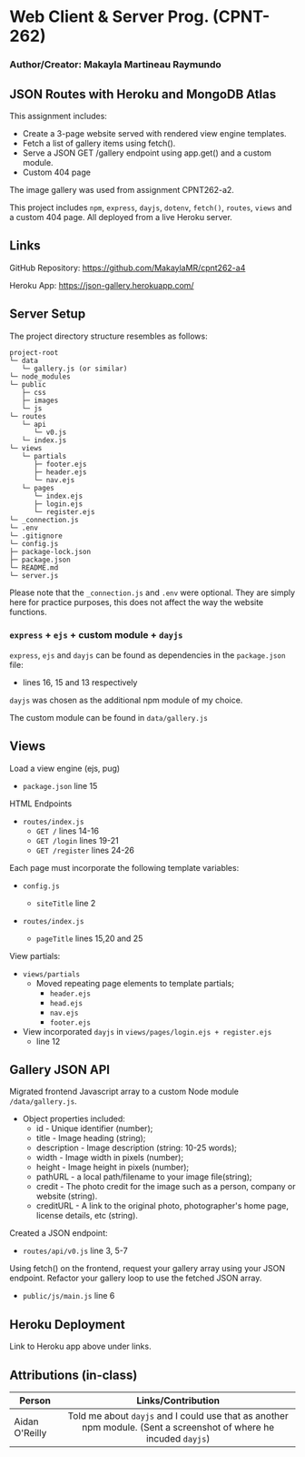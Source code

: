 # Web Client & Server Prog. (CPNT-262)

### Author/Creator: Makayla Martineau Raymundo

## JSON Routes with Heroku and MongoDB Atlas  
This assignment includes:
- Create a 3-page website served with rendered view engine templates.
- Fetch a list of gallery items using fetch().
- Serve a JSON GET /gallery endpoint using app.get() and a custom module.
- Custom 404 page

The image gallery was used from assignment CPNT262-a2.


This project includes `npm`, `express`, `dayjs`, `dotenv`, `fetch()`, `routes`, `views` and a custom 404 page. All deployed from a live Heroku server.

## Links

GitHub Repository: https://github.com/MakaylaMR/cpnt262-a4

Heroku App: https://json-gallery.herokuapp.com/

## Server Setup

The project directory structure resembles as follows: 
```
project-root
└─ data
   └─ gallery.js (or similar)   
└─ node_modules 
└─ public
   ├─ css
   ├─ images
   └─ js
└─ routes
   └─ api
      └─ v0.js
   └─ index.js
└─ views
   └─ partials
      ├─ footer.ejs
      ├─ header.ejs
      └─ nav.ejs
   └─ pages
      └─ index.ejs
      ├─ login.ejs
      └─ register.ejs
└─ _connection.js
└─ .env
└─ .gitignore
└─ config.js
├─ package-lock.json
├─ package.json
└─ README.md
└─ server.js
```
Please note that the `_connection.js` and `.env` were optional. They are simply here for practice purposes, this does not affect the way the website functions.

### `express` + `ejs` + custom module + `dayjs`
`express`, `ejs` and `dayjs` can be found as dependencies in the `package.json` file:
- lines 16, 15 and 13 respectively 

`dayjs` was chosen as the additional npm module of my choice.

The custom module can be found in `data/gallery.js`

## Views
Load a view engine (ejs, pug)
- `package.json` line 15

HTML Endpoints
- `routes/index.js`
  - `GET /` lines 14-16
  - `GET /login` lines 19-21
  - `GET /register` lines 24-26

Each page must incorporate the following template variables:
- `config.js`
  - `siteTitle` line 2

- `routes/index.js`
  - `pageTitle` lines 15,20 and 25

View partials:
  - `views/partials`
    - Moved repeating page elements to template partials;
      - `header.ejs`
      - `head.ejs`
      - `nav.ejs` 
      - `footer.ejs`
  - View incorporated `dayjs` in `views/pages/login.ejs + register.ejs` 
    - line 12


## Gallery JSON API
Migrated frontend Javascript array to a custom Node module `/data/gallery.js`.
  - Object properties included:
    - id - Unique identifier (number);
    - title - Image heading (string);
    - description - Image description (string: 10-25 words);
    - width - Image width in pixels (number);
    - height - Image height in pixels (number);
    - pathURL - a local path/filename to your image file(string);
    - credit - The photo credit for the image such as a person, company or website (string).
    - creditURL - A link to the original photo, photographer's home page, license details, etc (string).


Created a JSON endpoint:
  - `routes/api/v0.js` line 3, 5-7

Using fetch() on the frontend, request your gallery array using your JSON endpoint. Refactor your gallery loop to use the fetched JSON array.
  - `public/js/main.js` line 6


## Heroku Deployment
Link to Heroku app above under links.


## Attributions (in-class)

| Person      |                                  Links/Contribution                                   |
| ----------- | :----------------------------------------------------------------------: |
|Aidan O'Reilly | Told me about `dayjs` and I could use that as another npm module. (Sent a screenshot of where he incuded `dayjs`)|